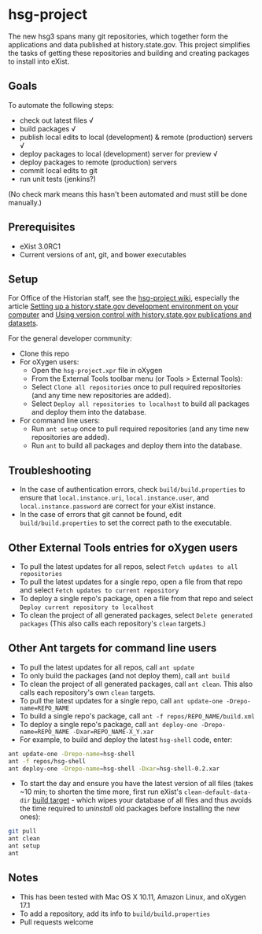 # hsg-project

The new hsg3 spans many git repositories, which together form the applications and data published at history.state.gov. This project simplifies the tasks of getting these repositories and building and creating packages to install into eXist.

## Goals

To automate the following steps:

- check out latest files √
- build packages √
- publish local edits to local (development) & remote (production) servers √
- deploy packages to local (development) server for preview √
- deploy packages to remote (production) servers
- commit local edits to git
- run unit tests (jenkins?)

(No check mark means this hasn't been automated and must still be done manually.)

## Prerequisites

- eXist 3.0RC1
- Current versions of ant, git, and bower executables

## Setup

For Office of the Historian staff, see the [hsg-project wiki](https://github.com/HistoryAtState/hsg-project/wiki), especially the article [Setting up a history.state.gov development environment on your computer](https://github.com/HistoryAtState/hsg-project/wiki/setup) and [Using version control with history.state.gov publications and datasets](https://github.com/HistoryAtState/hsg-project/wiki/version-control).

For the general developer community:

- Clone this repo
- For oXygen users:
    - Open the `hsg-project.xpr` file in oXygen
    - From the External Tools toolbar menu (or Tools > External Tools): 
    - Select `Clone all repositories` once to pull required repositories (and any time new repositories are added). 
    - Select `Deploy all repositories to localhost` to build all packages and deploy them into the database.
- For command line users:
    - Run `ant setup` once to pull required repositories (and any time new repositories are added). 
    - Run `ant` to build all packages and deploy them into the database. 

## Troubleshooting

- In the case of authentication errors, check `build/build.properties` to ensure that `local.instance.uri`, `local.instance.user`, and `local.instance.password` are correct for your eXist instance.
- In the case of errors that git cannot be found, edit `build/build.properties` to set the correct path to the executable.

## Other External Tools entries for oXygen users

- To pull the latest updates for all repos, select `Fetch updates to all repositories`
- To pull the latest updates for a single repo, open a file from that repo and select `Fetch updates to current repository`
- To deploy a single repo's package, open a file from that repo and select `Deploy current repository to localhost`
- To clean the project of all generated packages, select `Delete generated packages` (This also calls each repository's `clean` targets.)

## Other Ant targets for command line users

- To pull the latest updates for all repos, call `ant update`
- To only build the packages (and not deploy them), call `ant build`
- To clean the project of all generated packages, call `ant clean`. This also calls each repository's own `clean` targets.
- To pull the latest updates for a single repo, call `ant update-one -Drepo-name=REPO_NAME`
- To build a single repo's package, call `ant -f repos/REPO_NAME/build.xml`
- To deploy a single repo's package, call `ant deploy-one -Drepo-name=REPO_NAME -Dxar=REPO_NAME-X_Y.xar`
- For example, to build and deploy the latest `hsg-shell` code, enter:

```bash
ant update-one -Drepo-name=hsg-shell
ant -f repos/hsg-shell
ant deploy-one -Drepo-name=hsg-shell -Dxar=hsg-shell-0.2.xar
```

- To start the day and ensure you have the latest version of all files (takes ~10 min; to shorten the time more, first run eXist's `clean-default-data-dir` [build target](http://exist-db.org/exist/apps/doc/building.xml) - which wipes your database of all files and thus avoids the time required to *uninstall* old packages before installing the new ones):

```bash
git pull
ant clean
ant setup
ant
```

## Notes

- This has been tested with Mac OS X 10.11, Amazon Linux, and oXygen 17.1
- To add a repository, add its info to `build/build.properties`
- Pull requests welcome 
